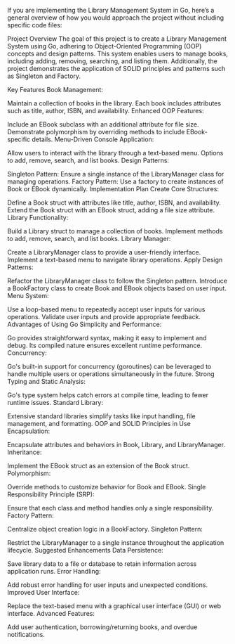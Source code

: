 If you are implementing the Library Management System in Go, here’s a general overview of how you would approach the project without including specific code files:

Project Overview
The goal of this project is to create a Library Management System using Go, adhering to Object-Oriented Programming (OOP) concepts and design patterns. This system enables users to manage books, including adding, removing, searching, and listing them. Additionally, the project demonstrates the application of SOLID principles and patterns such as Singleton and Factory.

Key Features
Book Management:

Maintain a collection of books in the library.
Each book includes attributes such as title, author, ISBN, and availability.
Enhanced OOP Features:

Include an EBook subclass with an additional attribute for file size.
Demonstrate polymorphism by overriding methods to include EBook-specific details.
Menu-Driven Console Application:

Allow users to interact with the library through a text-based menu.
Options to add, remove, search, and list books.
Design Patterns:

Singleton Pattern: Ensure a single instance of the LibraryManager class for managing operations.
Factory Pattern: Use a factory to create instances of Book or EBook dynamically.
Implementation Plan
Create Core Structures:

Define a Book struct with attributes like title, author, ISBN, and availability.
Extend the Book struct with an EBook struct, adding a file size attribute.
Library Functionality:

Build a Library struct to manage a collection of books.
Implement methods to add, remove, search, and list books.
Library Manager:

Create a LibraryManager class to provide a user-friendly interface.
Implement a text-based menu to navigate library operations.
Apply Design Patterns:

Refactor the LibraryManager class to follow the Singleton pattern.
Introduce a BookFactory class to create Book and EBook objects based on user input.
Menu System:

Use a loop-based menu to repeatedly accept user inputs for various operations.
Validate user inputs and provide appropriate feedback.
Advantages of Using Go
Simplicity and Performance:

Go provides straightforward syntax, making it easy to implement and debug.
Its compiled nature ensures excellent runtime performance.
Concurrency:

Go's built-in support for concurrency (goroutines) can be leveraged to handle multiple users or operations simultaneously in the future.
Strong Typing and Static Analysis:

Go's type system helps catch errors at compile time, leading to fewer runtime issues.
Standard Library:

Extensive standard libraries simplify tasks like input handling, file management, and formatting.
OOP and SOLID Principles in Use
Encapsulation:

Encapsulate attributes and behaviors in Book, Library, and LibraryManager.
Inheritance:

Implement the EBook struct as an extension of the Book struct.
Polymorphism:

Override methods to customize behavior for Book and EBook.
Single Responsibility Principle (SRP):

Ensure that each class and method handles only a single responsibility.
Factory Pattern:

Centralize object creation logic in a BookFactory.
Singleton Pattern:

Restrict the LibraryManager to a single instance throughout the application lifecycle.
Suggested Enhancements
Data Persistence:

Save library data to a file or database to retain information across application runs.
Error Handling:

Add robust error handling for user inputs and unexpected conditions.
Improved User Interface:

Replace the text-based menu with a graphical user interface (GUI) or web interface.
Advanced Features:

Add user authentication, borrowing/returning books, and overdue notifications.
